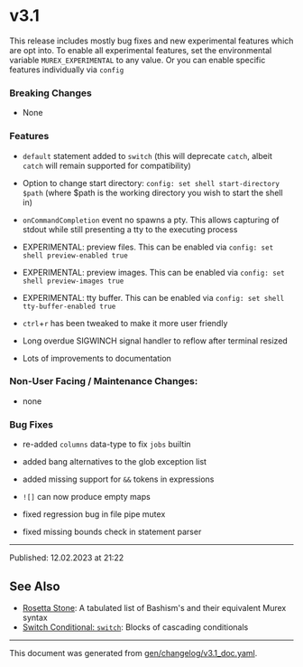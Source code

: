 # v3.1

This release includes mostly bug fixes and new experimental features which are opt into. To enable all experimental features, set the environmental variable `MUREX_EXPERIMENTAL` to any value. Or you can enable specific features individually via `config`

### Breaking Changes

* None

### Features

* `default` statement added to `switch` (this will deprecate `catch`, albeit `catch` will remain supported for compatibility)

* Option to change start directory: `config: set shell start-directory $path` (where $path is the working directory you wish to start the shell in)

* `onCommandCompletion` event no spawns a pty. This allows capturing of stdout while still presenting a tty to the executing process

* EXPERIMENTAL: preview files. This can be enabled via `config: set shell preview-enabled true`

* EXPERIMENTAL: preview images. This can be enabled via `config: set shell preview-images true`

* EXPERIMENTAL: tty buffer. This can be enabled via `config: set shell tty-buffer-enabled true`

* `ctrl`+`r` has been tweaked to make it more user friendly

* Long overdue SIGWINCH signal handler to reflow after terminal resized

* Lots of improvements to documentation

### Non-User Facing / Maintenance Changes:

* none

### Bug Fixes

* re-added `columns` data-type to fix `jobs` builtin

* added bang alternatives to the glob exception list

* added missing support for `&&` tokens in expressions

* `![]` can now produce empty maps

* fixed regression bug in file pipe mutex

* fixed missing bounds check in statement parser

<hr>

Published: 12.02.2023 at 21:22

## See Also

* [Rosetta Stone](../user-guide/rosetta-stone.md):
  A tabulated list of Bashism's and their equivalent Murex syntax
* [Switch Conditional: `switch`](../commands/switch.md):
  Blocks of cascading conditionals

<hr/>

This document was generated from [gen/changelog/v3.1_doc.yaml](https://github.com/lmorg/murex/blob/master/gen/changelog/v3.1_doc.yaml).